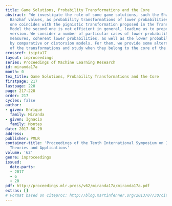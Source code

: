 ```yaml
---
title: Game Solutions, Probability Transformations and the Core
abstract: 'We investigate the role of some game solutions, such the Shapley and the
  Banzhaf values, as probability transformations of lower probabilities. The first
  one coincides with the pignistic transformation proposed in the Transferable Belief
  Model the second one is not efficient in general, leading us to propose a normalized
  version. We consider a number of particular cases of lower probabilities: minitive
  measures, coherent lower probabilities, as well as the lower probabilities induced
  by comparative or distorsion models. For them, we provide some alternative expressions
  of the transformations and study when they belong to the core of the lower probability.'
crossref: isipta17
layout: inproceedings
series: Proceedings of Machine Learning Research
id: miranda17a
month: 0
tex_title: Game Solutions, Probability Transformations and the Core
firstpage: 217
lastpage: 228
page: 217-228
order: 217
cycles: false
author:
- given: Enrique
  family: Miranda
- given: Ignacio
  family: Montes
date: 2017-06-20
address: 
publisher: PMLR
container-title: 'Proceedings of the Tenth International Symposium on Imprecise Probability:
  Theories and Applications'
volume: '62'
genre: inproceedings
issued:
  date-parts:
  - 2017
  - 6
  - 20
pdf: http://proceedings.mlr.press/v62/miranda17a/miranda17a.pdf
extras: []
# Format based on citeproc: http://blog.martinfenner.org/2013/07/30/citeproc-yaml-for-bibliographies/
---
```

